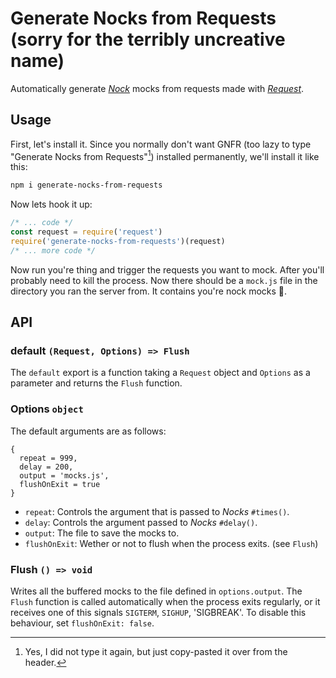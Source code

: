 # Generate Nocks from Requests (sorry for the terribly uncreative name)

Automatically generate [*Nock*](https://www.npmjs.com/package/nock) mocks from requests made with [*Request*](https://www.npmjs.com/package/request).

## Usage

First, let's install it. Since you normally don't want GNFR (too lazy to type "Generate Nocks from Requests"[^1]) installed permanently, we'll install it like this:

```sh
npm i generate-nocks-from-requests
```

Now lets hook it up:

```js
/* ... code */
const request = require('request')
require('generate-nocks-from-requests')(request)
/* ... more code */
```

Now run you're thing and trigger the requests you want to mock. After you'll probably need to kill the process. Now there should be a `mock.js` file in the directory you ran the server from. It contains you're nock mocks 🎉.

## API

### default `(Request, Options) => Flush`

The `default` export is a function taking a `Request` object and `Options` as a parameter and returns the `Flush` function.

### Options `object`

The default arguments are as follows:

```
{
  repeat = 999,
  delay = 200,
  output = 'mocks.js',
  flushOnExit = true
}
```

* `repeat`: Controls the argument that is passed to *Nocks* `#times()`.
* `delay`: Controls the argument passed to *Nocks* `#delay()`.
* `output`: The file to save the mocks to.
* `flushOnExit`: Wether or not to flush when the process exits. (see `Flush`)

### Flush `() => void`

Writes all the buffered mocks to the file defined in `options.output`. The `Flush` function is called automatically when the process exits regularly, or it receives one of this signals `SIGTERM`, `SIGHUP`, 'SIGBREAK'. To disable this behaviour, set `flushOnExit: false`.

[^1]: Yes, I did not type it again, but just copy-pasted it over from the header.
